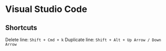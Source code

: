 # Visual Studio Code

## Shortcuts

Delete line: `Shift + Cmd + k`
Duplicate line: `Shift + Alt + Up Arrow / Down Arrow`
